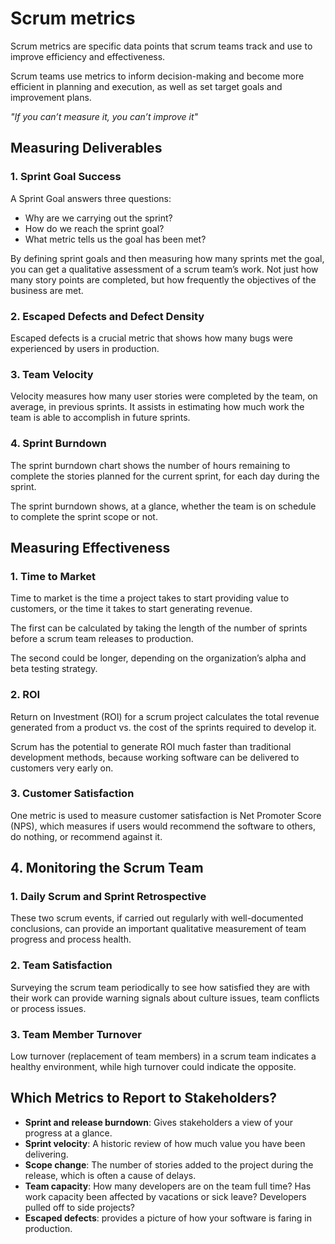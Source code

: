 # Scrum metrics

Scrum metrics are specific data points that scrum teams track and use to improve efficiency and effectiveness.

Scrum teams use metrics to inform decision-making and become more efficient in planning and execution, as well as set target goals and improvement plans.

*"If you can’t measure it, you can’t improve it"*


## Measuring Deliverables

### 1. Sprint Goal Success

A Sprint Goal answers three questions:

- Why are we carrying out the sprint?
- How do we reach the sprint goal?
- What metric tells us the goal has been met?

By defining sprint goals and then measuring how many sprints met the goal, you can get a qualitative assessment of a scrum team’s work. Not just how many story points are completed, but how frequently the objectives of the business are met.


### 2. Escaped Defects and Defect Density

Escaped defects is a crucial metric that shows how many bugs were experienced by users in production.


### 3. Team Velocity

Velocity measures how many user stories were completed by the team, on average, in previous sprints. It assists in estimating how much work the team is able to accomplish in future sprints.


### 4. Sprint Burndown

The sprint burndown chart shows the number of hours remaining to complete the stories planned for the current sprint, for each day during the sprint.

The sprint burndown shows, at a glance, whether the team is on schedule to complete the sprint scope or not.


## Measuring Effectiveness

### 1. Time to Market

Time to market is the time a project takes to start providing value to customers, or the time it takes to start generating revenue.

The first can be calculated by taking the length of the number of sprints before a scrum team releases to production.

The second could be longer, depending on the organization’s alpha and beta testing strategy.


### 2. ROI

Return on Investment (ROI) for a scrum project calculates the total revenue generated from a product vs. the cost of the sprints required to develop it.

Scrum has the potential to generate ROI much faster than traditional development methods, because working software can be delivered to customers very early on.


### 3. Customer Satisfaction

One metric is used to measure customer satisfaction is Net Promoter Score (NPS), which measures if users would recommend the software to others, do nothing, or recommend against it.


## 4. Monitoring the Scrum Team

### 1. Daily Scrum and Sprint Retrospective

These two scrum events, if carried out regularly with well-documented conclusions, can provide an important qualitative measurement of team progress and process health.


### 2. Team Satisfaction

Surveying the scrum team periodically to see how satisfied they are with their work can provide warning signals about culture issues, team conflicts or process issues.


### 3. Team Member Turnover

Low turnover (replacement of team members) in a scrum team indicates a healthy environment, while high turnover could indicate the opposite.


## Which Metrics to Report to Stakeholders?

- **Sprint and release burndown**: Gives stakeholders a view of your progress at a glance.
- **Sprint velocity**: A historic review of how much value you have been delivering.
- **Scope change**: The number of stories added to the project during the release, which is often a cause of delays.
- **Team capacity**: How many developers are on the team full time? Has work capacity been affected by vacations or sick leave? Developers pulled off to side projects?
- **Escaped defects**: provides a picture of how your software is faring in production.
